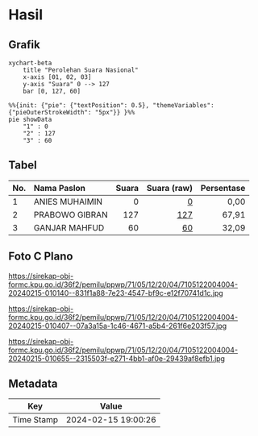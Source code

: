 # Hasil

## Grafik

```mermaid
xychart-beta
    title "Perolehan Suara Nasional"
    x-axis [01, 02, 03]
    y-axis "Suara" 0 --> 127
    bar [0, 127, 60]
```

```mermaid
%%{init: {"pie": {"textPosition": 0.5}, "themeVariables": {"pieOuterStrokeWidth": "5px"}} }%%
pie showData
    "1" : 0
    "2" : 127
    "3" : 60
```

## Tabel

| No. | Nama Paslon    | Suara | Suara (raw) | Persentase |
|:--- |:-------------- | -----:| -----------:| ----------:|
| 1   | ANIES MUHAIMIN | 0     | [0][p-1]    | 0,00       |
| 2   | PRABOWO GIBRAN | 127   | [127][p-2]  | 67,91      |
| 3   | GANJAR MAHFUD  | 60    | [60][p-3]   | 32,09      |


[p-1]: https://github.com/gigit-pemilu/pemilu-2024/blob/main/pilpres/hitung-suara/sub/71-sulawesi-utara/sub/05-minahasa-selatan/sub/12-tumpaan/sub/2004-popontolen/sub/004-tps/sub/paslon-1.txt
[p-2]: https://github.com/gigit-pemilu/pemilu-2024/blob/main/pilpres/hitung-suara/sub/71-sulawesi-utara/sub/05-minahasa-selatan/sub/12-tumpaan/sub/2004-popontolen/sub/004-tps/sub/paslon-2.txt
[p-3]: https://github.com/gigit-pemilu/pemilu-2024/blob/main/pilpres/hitung-suara/sub/71-sulawesi-utara/sub/05-minahasa-selatan/sub/12-tumpaan/sub/2004-popontolen/sub/004-tps/sub/paslon-3.txt

## Foto C Plano

https://sirekap-obj-formc.kpu.go.id/36f2/pemilu/ppwp/71/05/12/20/04/7105122004004-20240215-010140--831f1a88-7e23-4547-bf9c-e12f70741d1c.jpg

https://sirekap-obj-formc.kpu.go.id/36f2/pemilu/ppwp/71/05/12/20/04/7105122004004-20240215-010407--07a3a15a-1c46-4671-a5b4-261f6e203f57.jpg

https://sirekap-obj-formc.kpu.go.id/36f2/pemilu/ppwp/71/05/12/20/04/7105122004004-20240215-010655--2315503f-e271-4bb1-af0e-29439af8efb1.jpg


## Metadata

| Key        | Value               |
| ---------- | ------------------- |
| Time Stamp | 2024-02-15 19:00:26 |



